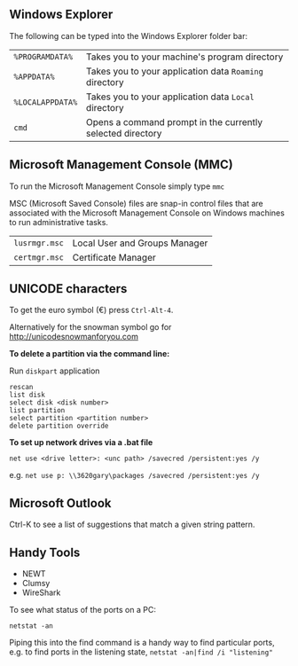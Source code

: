 ## Windows Explorer

The following can be typed into the Windows Explorer folder bar:

<table>
  <tr>
   <td><code>%PROGRAMDATA%</code>
   </td>
   <td>Takes you to your machine's program directory
   </td>
  </tr>
  <tr>
   <td><code>%APPDATA%</code>
   </td>
   <td>Takes you to your application data <code>Roaming</code> directory
   </td>
  </tr>
  <tr>
   <td><code>%LOCALAPPDATA%</code>
   </td>
   <td>Takes you to your application data <code>Local</code> directory
   </td>
  </tr>
  <tr>
   <td><code>cmd</code>
   </td>
   <td>Opens a command prompt in the currently selected directory
   </td>
  </tr>
</table>

## Microsoft Management Console (MMC)

To run the Microsoft Management Console simply type ```mmc```

MSC (Microsoft Saved Console) files are snap-in control files that are associated with the Microsoft Management Console on Windows machines to run administrative tasks.

<table>
  <tr>
   <td><code>lusrmgr.msc</code></td>
   <td>Local User and Groups Manager</td>
  </tr>
  <tr>
   <td><code>certmgr.msc</code></td>
   <td>Certificate Manager</td>
  </tr>
</table>


## UNICODE characters

To get the euro symbol (€) press `Ctrl-Alt-4`.

 
Alternatively for the snowman symbol go for http://unicodesnowmanforyou.com


**To delete a partition via the command line:**

Run `diskpart` application

```
rescan
list disk
select disk <disk number>
list partition
select partition <partition number>
delete partition override
```

**To set up network drives via a .bat file**

```net use <drive letter>: <unc path> /savecred /persistent:yes /y```

e.g. ```net use p: \\3620gary\packages /savecred /persistent:yes /y```



## Microsoft Outlook

Ctrl-K to see a list of suggestions that match a given string pattern.

## Handy Tools

* NEWT
* Clumsy
* WireShark

To see what status of the ports on a PC:

`netstat -an`

Piping this into the find command is a handy way to find particular ports, e.g. to find ports in the listening state, `netstat -an|find /i "listening"`
